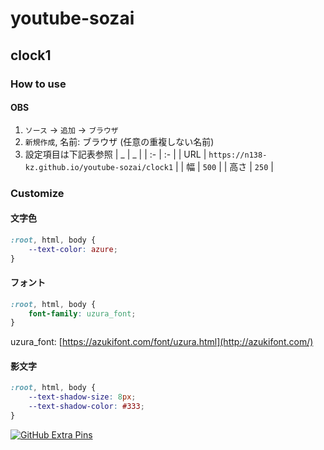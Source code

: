 # youtube-sozai

## clock1

### How to use

#### OBS

1. `ソース` -> `追加` -> `ブラウザ`
2. `新規作成`, 名前: ブラウザ (任意の重複しない名前)
3. 設定項目は下記表参照
    | _ | _ |
    | :- | :- |
    | URL | `https://n138-kz.github.io/youtube-sozai/clock1` |
    | 幅 | `500` |
    | 高さ | `250` |

### Customize

#### 文字色
```css
:root, html, body {
    --text-color: azure;
}
```
#### フォント
```css
:root, html, body {
    font-family: uzura_font;
}
```
uzura_font: [https://azukifont.com/font/uzura.html](http://azukifont.com/)
#### 影文字
```css
:root, html, body {
    --text-shadow-size: 8px;
    --text-shadow-color: #333;
}
```

[![GitHub Extra Pins](https://github-readme-stats.vercel.app/api/pin/?locale=ja&show_owner=true&theme=graywhite&username=n138-kz&repo=youtube-sozai)](https://github.com/n138-kz/youtube-sozai)
